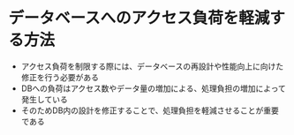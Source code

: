 # データベースへのアクセス負荷を軽減する方法
- アクセス負荷を制限する際には、データベースの再設計や性能向上に向けた修正を行う必要がある
- DBへの負荷はアクセス数やデータ量の増加による、処理負担の増加によって発生している
- そのためDB内の設計を修正することで、処理負担を軽減させることが重要である
